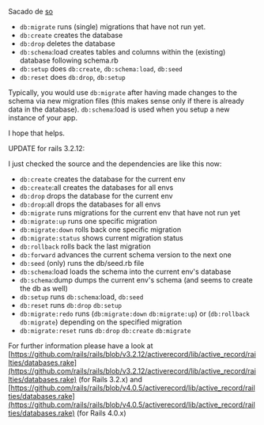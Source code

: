 Sacado de [so](http://stackoverflow.com/questions/10301794/difference-between-rake-dbmigrate-dbreset-and-dbschemaload)

- `db:migrate` runs (single) migrations that have not run yet.
- `db:create` creates the database
- `db:drop` deletes the database
- `db:schema`:load creates tables and columns within the (existing) database following schema.rb
- `db:setup` does `db:create`, `db:schema:load`, `db:seed`
- `db:reset` does `db:drop`, `db:setup`

Typically, you would use `db:migrate` after having made changes to the schema via new migration files (this makes sense only if there is already data in the database). `db:schema`:load is used when you setup a new instance of your app.

I hope that helps.

UPDATE for rails 3.2.12:

I just checked the source and the dependencies are like this now:

- `db:create` creates the database for the current env
- `db:create`:all creates the databases for all envs
- `db:drop` drops the database for the current env
- `db:drop`:all drops the databases for all envs
- `db:migrate` runs migrations for the current env that have not run yet
- `db:migrate:up` runs one specific migration
- `db:migrate:down` rolls back one specific migration
- `db:migrate:status` shows current migration status
- `db:rollback` rolls back the last migration
- `db:forward` advances the current schema version to the next one
- `db:seed` (only) runs the db/seed.rb file
- `db:schema`:load loads the schema into the current env's database
- `db:schema`:dump dumps the current env's schema (and seems to create the db as well)
- `db:setup` runs `db:schema`:load, `db:seed`
- `db:reset` runs `db:drop` `db:setup`
- `db:migrate:redo` runs (`db:migrate:down` `db:migrate:up`) or (`db:rollback` `db:migrate`) depending on the specified migration
- `db:migrate:reset` runs `db:drop` `db:create` `db:migrate`

For further information please have a look at [https://github.com/rails/rails/blob/v3.2.12/activerecord/lib/active_record/railties/databases.rake](https://github.com/rails/rails/blob/v3.2.12/activerecord/lib/active_record/railties/databases.rake) (for Rails 3.2.x) and [https://github.com/rails/rails/blob/v4.0.5/activerecord/lib/active_record/railties/databases.rake](https://github.com/rails/rails/blob/v4.0.5/activerecord/lib/active_record/railties/databases.rake) (for Rails 4.0.x)
